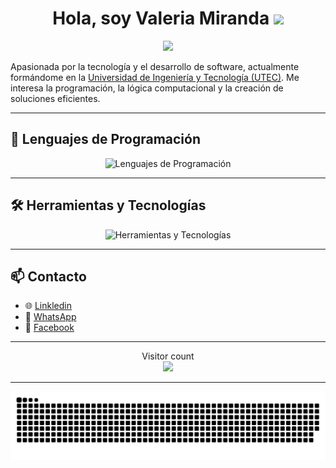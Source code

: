 <h1 align="center"><b>Hola, soy Valeria Miranda</b> <img src="https://media.giphy.com/media/hvRJCLFzcasrR4ia7z/giphy.gif" width="35"></h1>

<p align="center">
  <a href="https://github.com/DenverCoder1/readme-typing-svg">
    <img src="https://readme-typing-svg.herokuapp.com?font=Fira+Code&pause=1000&color=6B73FF&center=true&vCenter=true&width=700&height=50&lines=Apasionada+por+la+tecnología+y+la+lógica.;Estudiante+de+UTEC+%F0%9F%93%9C.;Desarrolladora+en+constante+aprendizaje.;Amante+de+los+gatos+y+el+planeta+%F0%9F%8C%BF.">
  </a>
</p>

Apasionada por la tecnología y el desarrollo de software, actualmente formándome en la [Universidad de Ingeniería y Tecnología (UTEC)](https://www.utec.edu.pe/). Me interesa la programación, la lógica computacional y la creación de soluciones eficientes.

---

## 🧠 Lenguajes de Programación

<p align="center">
  <img src="https://skillicons.dev/icons?i=python,cpp,html,css,js,sql" alt="Lenguajes de Programación" />
</p>

---

## 🛠️ Herramientas y Tecnologías

<p align="center">
  <img src="https://skillicons.dev/icons?i=git,github,vscode,pycharm,linux,replit" alt="Herramientas y Tecnologías" />
</p>

---

## 📫 Contacto

- 🌐 [Linkledin](https://www.instagram.com/saidid_487/)
- 💬 [WhatsApp](https://wa.link/owlal0)
- 📌 [Facebook](https://www.pinterest.com/valeriam2279/_saved/)

---

<p align="center"> 
  Visitor count<br>
  <img src="https://profile-counter.glitch.me/Shwetang550/count.svg" />
</p>

---

<p align="center">
  <img src="https://raw.githubusercontent.com/Elanza-48/Elanza-48/main/resources/img/github-contribution-grid-snake.svg" alt="snake animation" />
</p>
